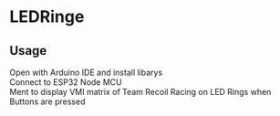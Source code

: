 # LEDRinge
## Usage
Open with Arduino IDE and install libarys \
Connect to ESP32 Node MCU \
Ment to display VMI matrix of Team Recoil Racing on LED Rings when Buttons are pressed
